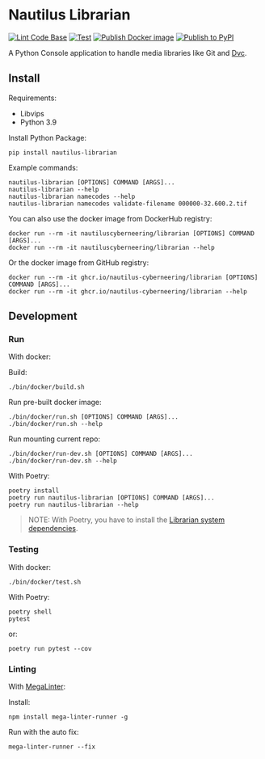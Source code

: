 # Nautilus Librarian

[![Lint Code Base](https://github.com/Nautilus-Cyberneering/librarian/actions/workflows/linter.yml/badge.svg)](https://github.com/Nautilus-Cyberneering/librarian/actions/workflows/linter.yml)
[![Test](https://github.com/Nautilus-Cyberneering/librarian/actions/workflows/test.yml/badge.svg)](https://github.com/Nautilus-Cyberneering/librarian/actions/workflows/test.yml)
[![Publish Docker image](https://github.com/Nautilus-Cyberneering/librarian/actions/workflows/publish-docker-image.yml/badge.svg)](https://github.com/Nautilus-Cyberneering/librarian/actions/workflows/publish-docker-image.yml)
[![Publish to PyPI](https://github.com/Nautilus-Cyberneering/librarian/actions/workflows/publish-pypi.yml/badge.svg)](https://github.com/Nautilus-Cyberneering/librarian/actions/workflows/publish-pypi.yml)

A Python Console application to handle media libraries like Git and [Dvc](https://github.com/iterative/dvc).

## Install

Requirements:

- Libvips
- Python 3.9

Install Python Package:

```shell
pip install nautilus-librarian
```

Example commands:

```shell
nautilus-librarian [OPTIONS] COMMAND [ARGS]...
nautilus-librarian --help
nautilus-librarian namecodes --help
nautilus-librarian namecodes validate-filename 000000-32.600.2.tif
```

You can also use the docker image from DockerHub registry:

```shell
docker run --rm -it nautiluscyberneering/librarian [OPTIONS] COMMAND [ARGS]...
docker run --rm -it nautiluscyberneering/librarian --help
```

Or the docker image from GitHub registry:

```shell
docker run --rm -it ghcr.io/nautilus-cyberneering/librarian [OPTIONS] COMMAND [ARGS]...
docker run --rm -it ghcr.io/nautilus-cyberneering/librarian --help
```

## Development

### Run

With docker:

Build:

```shell
./bin/docker/build.sh
```

Run pre-built docker image:

```shell
./bin/docker/run.sh [OPTIONS] COMMAND [ARGS]...
./bin/docker/run.sh --help
```

Run mounting current repo:

```shell
./bin/docker/run-dev.sh [OPTIONS] COMMAND [ARGS]...
./bin/docker/run-dev.sh --help
```

With Poetry:

```shell
poetry install
poetry run nautilus-librarian [OPTIONS] COMMAND [ARGS]...
poetry run nautilus-librarian --help
```

> NOTE: With Poetry, you have to install the [Librarian system dependencies](https://github.com/Nautilus-Cyberneering/librarian-system-dockerfile).

### Testing

With docker:

```shell
./bin/docker/test.sh
```

With Poetry:

```shell
poetry shell
pytest
```

or:

```shell
poetry run pytest --cov
```

### Linting

With [MegaLinter](https://megalinter.github.io/latest/mega-linter-runner/#local-installation):

Install:

```shell
npm install mega-linter-runner -g
```

Run with the auto fix:

```shell
mega-linter-runner --fix
```
